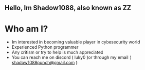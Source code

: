 ## Hello, Im Shadow1088, also known as ZZ

# Who am I?
*  Im interested in becoming valuable player in cybesecurity world
*  Experienced Python programmer
*  Any critism or try to help is much appreciated
*  You can reach me on discord ( luky0 )or through my email ( shadow1088punch@gmail.com )



